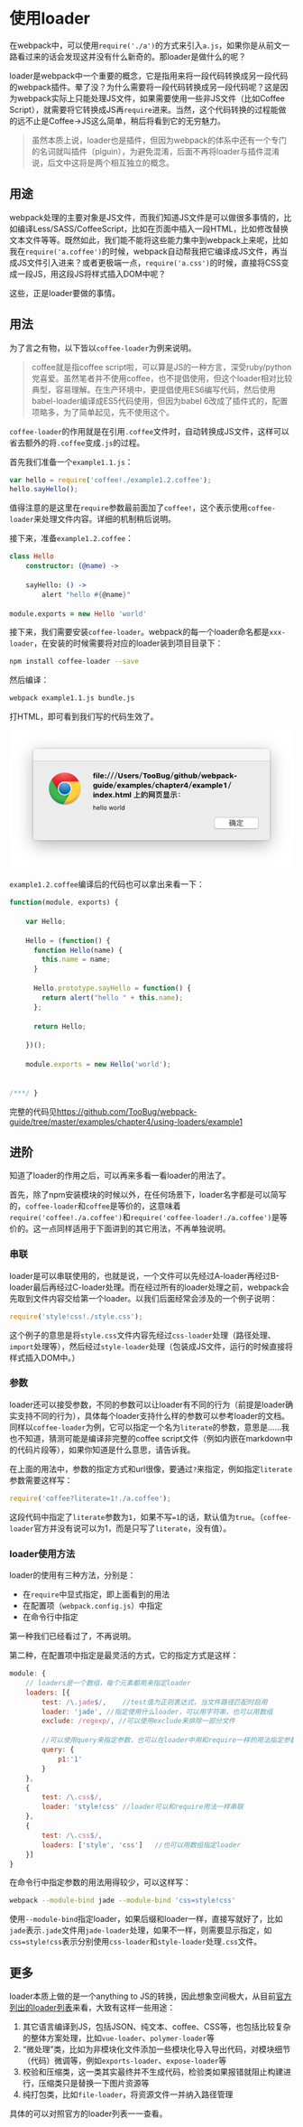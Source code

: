 # 使用loader

在webpack中，可以使用`require('./a')`的方式来引入`a.js`，如果你是从前文一路看过来的话会发现这并没有什么新奇的。那loader是做什么的呢？

loader是webpack中一个重要的概念，它是指用来将一段代码转换成另一段代码的webpack插件。晕了没？为什么需要将一段代码转换成另一段代码呢？这是因为webpack实际上只能处理JS文件，如果需要使用一些非JS文件（比如Coffee Script），就需要将它转换成JS再`require`进来。当然，这个代码转换的过程能做的远不止是Coffee->JS这么简单，稍后将看到它的无穷魅力。

> 虽然本质上说，loader也是插件，但因为webpack的体系中还有一个专门的名词就叫插件（plguin），为避免混淆，后面不再将loader与插件混淆说，后文中这将是两个相互独立的概念。

## 用途

webpack处理的主要对象是JS文件，而我们知道JS文件是可以做很多事情的，比如编译Less/SASS/CoffeeScript，比如在页面中插入一段HTML，比如修改替换文本文件等等。既然如此，我们能不能将这些能力集中到webpack上来呢，比如我在`require('a.coffee')`的时候，webpack自动帮我把它编译成JS文件，再当成JS文件引入进来？或者更极端一点，`require('a.css')`的时候，直接将CSS变成一段JS，用这段JS将样式插入DOM中呢？

这些，正是loader要做的事情。

## 用法

为了言之有物，以下皆以`coffee-loader`为例来说明。

> coffee就是指coffee script啦，可以算是JS的一种方言，深受ruby/python党喜爱。虽然笔者并不使用coffee，也不提倡使用，但这个loader相对比较典型，容易理解。在生产环境中，更提倡使用ES6编写代码，然后使用babel-loader编译成ES5代码使用，但因为babel 6改成了插件式的，配置项略多，为了简单起见，先不使用这个。

`coffee-loader`的作用就是在引用`.coffee`文件时，自动转换成JS文件，这样可以省去额外的将`.coffee`变成`.js`的过程。

首先我们准备一个`example1.1.js`：

```javascript
var hello = require('coffee!./example1.2.coffee');
hello.sayHello();
```

值得注意的是这里在`require`参数最前面加了`coffee!`，这个表示使用`coffee-loader`来处理文件内容。详细的机制稍后说明。

接下来，准备`example1.2.coffee`：

```coffeescript
class Hello
	constructor: (@name) ->

	sayHello: () ->
		alert "hello #{@name}"

module.exports = new Hello 'world'
```

接下来，我们需要安装`coffee-loader`。webpack的每一个loader命名都是`xxx-loader`，在安装的时候需要将对应的loader装到项目目录下：

```sh
npm install coffee-loader --save
```

然后编译：

```sh
webpack example1.1.js bundle.js
```

打HTML，即可看到我们写的代码生效了。

![coffee-loader](../images/chapter4/using-loaders/1.png)

`example1.2.coffee`编译后的代码也可以拿出来看一下：

```javascript
function(module, exports) {

	var Hello;

	Hello = (function() {
	  function Hello(name) {
	    this.name = name;
	  }

	  Hello.prototype.sayHello = function() {
	    return alert("hello " + this.name);
	  };

	  return Hello;

	})();

	module.exports = new Hello('world');


/***/ }
```

完整的代码见<https://github.com/TooBug/webpack-guide/tree/master/examples/chapter4/using-loaders/example1>

## 进阶

知道了loader的作用之后，可以再来多看一看loader的用法了。

首先，除了npm安装模块的时候以外，在任何场景下，loader名字都是可以简写的，`coffee-loader`和`coffee`是等价的，这意味着`require('coffee!./a.coffee')`和`require('coffee-loader!./a.coffee')`是等价的。这一点同样适用于下面讲到的其它用法，不再单独说明。

### 串联

loader是可以串联使用的，也就是说，一个文件可以先经过A-loader再经过B-loader最后再经过C-loader处理。而在经过所有的loader处理之前，webpack会先取到文件内容交给第一个loader。以我们后面经常会涉及的一个例子说明：

```javascript
require('style!css!./style.css');
```

这个例子的意思是将`style.css`文件内容先经过`css-loader`处理（路径处理、`import`处理等），然后经过`style-loader`处理（包装成JS文件，运行的时候直接将样式插入DOM中。）

### 参数

loader还可以接受参数，不同的参数可以让loader有不同的行为（前提是loader确实支持不同的行为），具体每个loader支持什么样的参数可以参考loader的文档。同样以`coffee-loader`为例，它可以指定一个名为`literate`的参数，意思是……我也不知道，猜测可能是编译非完整的coffee script文件（例如内嵌在markdown中的代码片段等），如果你知道是什么意思，请告诉我。

在上面的用法中，参数的指定方式和url很像，要通过`?`来指定，例如指定`literate`参数需要这样写：

```javascript
require('coffee?literate=1!./a.coffee');
```

这段代码中指定了`literate`参数为`1`，如果不写`=1`的话，默认值为`true`。（`coffee-loader`官方并没有说可以为1，而是只写了`literate`，没有值）。

### loader使用方法

loader的使用有三种方法，分别是：

- 在`require`中显式指定，即上面看到的用法
- 在配置项（`webpack.config.js`）中指定
- 在命令行中指定

第一种我们已经看过了，不再说明。

第二种，在配置项中指定是最灵活的方式，它的指定方式是这样：

```javascript
module: {
	// loaders是一个数组，每个元素都用来指定loader
	loaders: [{
		test: /\.jade$/,	//test值为正则表达式，当文件路径匹配时启用
		loader: 'jade',	//指定使用什么loader，可以用字符串，也可以用数组
		exclude: /regexp/, //可以使用exclude来排除一部分文件

		//可以使用query来指定参数，也可以在loader中用和require一样的用法指定参数，如`jade?p1=1`
		query: {
			p1:'1'
		}
	},
	{
		test: /\.css$/,
		loader: 'style!css'	//loader可以和require用法一样串联
	},
	{
		test: /\.css$/,
		loaders: ['style', 'css']	//也可以用数组指定loader
	}]
}
```

在命令行中指定参数的用法用得较少，可以这样写：

```sh
webpack --module-bind jade --module-bind 'css=style!css'
```

使用`--module-bind`指定loader，如果后缀和loader一样，直接写就好了，比如`jade`表示`.jade`文件用`jade-loader`处理，如果不一样，则需要显示指定，如`css=style!css`表示分别使用`css-loader`和`style-loader`处理`.css`文件。

## 更多

loader本质上做的是一个anything to JS的转换，因此想象空间极大，从目前[官方列出的loader列表](https://webpack.github.io/docs/list-of-loaders.html)来看，大致有这样一些用途：

1. 其它语言编译到JS，包括JSON、纯文本、coffee、CSS等，也包括比较复杂的整体方案处理，比如`vue-loader`、`polymer-loader`等
2. “微处理”类，比如为非模块化文件添加一些模块化导入导出代码，对模块细节（代码）微调等，例如`exports-loader`、`expose-loader`等
3. 校验和压缩类，这一类其实最终并不生成代码，检验类如果报错就阻止构建进行，压缩类只是替换一下图片资源等
4. 纯打包类，比如`file-loader`，将资源文件一并纳入路径管理

具体的可以对照官方的loader列表一一查看。



